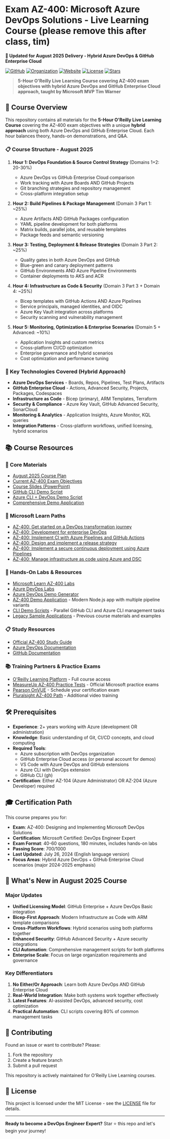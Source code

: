 # Exam AZ-400: Microsoft Azure DevOps Solutions - Live Learning Course (please remove this after class, tim)

**📅 Updated for August 2025 Delivery - Hybrid Azure DevOps & GitHub Enterprise Cloud**

[![GitHub](https://img.shields.io/badge/GitHub-timothywarner-181717?style=for-the-badge&logo=github)](https://github.com/timothywarner)
[![Organization](https://img.shields.io/badge/Organization-timothywarner--org-181717?style=for-the-badge&logo=github)](https://github.com/timothywarner-org)
[![Website](https://img.shields.io/badge/Website-TechTrainerTim.com-0078D4?style=for-the-badge&logo=microsoft-edge)](https://techtrainertim.com)
[![License](https://img.shields.io/badge/License-MIT-yellow.svg?style=for-the-badge)](LICENSE)
[![Stars](https://img.shields.io/github/stars/timothywarner/az400?style=for-the-badge)](https://github.com/timothywarner/az400/stargazers)

> **5-Hour O'Reilly Live Learning Course covering AZ-400 exam objectives with hybrid Azure DevOps and GitHub Enterprise Cloud approach, taught by Microsoft MVP Tim Warner**

## 🎯 Course Overview

This repository contains all materials for the **5-Hour O'Reilly Live Learning Course** covering the AZ-400 exam objectives with a unique **hybrid approach** using both Azure DevOps and GitHub Enterprise Cloud. Each hour balances theory, hands-on demonstrations, and Q&A.

### 📋 Course Structure - August 2025

1. **Hour 1: DevOps Foundation & Source Control Strategy** (Domains 1+2: 20-30%)
   - Azure DevOps vs GitHub Enterprise Cloud comparison
   - Work tracking with Azure Boards AND GitHub Projects
   - Git branching strategies and repository management
   - Cross-platform integration setup

2. **Hour 2: Build Pipelines & Package Management** (Domain 3 Part 1: ~25%)
   - Azure Artifacts AND GitHub Packages configuration
   - YAML pipeline development for both platforms
   - Matrix builds, parallel jobs, and reusable templates
   - Package feeds and semantic versioning

3. **Hour 3: Testing, Deployment & Release Strategies** (Domain 3 Part 2: ~25%)
   - Quality gates in both Azure DevOps and GitHub
   - Blue-green and canary deployment patterns
   - GitHub Environments AND Azure Pipeline Environments
   - Container deployments to AKS and ACR

4. **Hour 4: Infrastructure as Code & Security** (Domain 3 Part 3 + Domain 4: ~25%)
   - Bicep templates with GitHub Actions AND Azure Pipelines
   - Service principals, managed identities, and OIDC
   - Azure Key Vault integration across platforms
   - Security scanning and vulnerability management

5. **Hour 5: Monitoring, Optimization & Enterprise Scenarios** (Domain 5 + Advanced: ~10%)
   - Application Insights and custom metrics
   - Cross-platform CI/CD optimization
   - Enterprise governance and hybrid scenarios
   - Cost optimization and performance tuning

### 🚀 Key Technologies Covered (Hybrid Approach)

- **Azure DevOps Services** - Boards, Repos, Pipelines, Test Plans, Artifacts
- **GitHub Enterprise Cloud** - Actions, Advanced Security, Projects, Packages, Codespaces
- **Infrastructure as Code** - Bicep (primary), ARM Templates, Terraform
- **Security & Compliance** - Azure Key Vault, GitHub Advanced Security, SonarCloud
- **Monitoring & Analytics** - Application Insights, Azure Monitor, KQL queries
- **Integration Patterns** - Cross-platform workflows, unified licensing, hybrid scenarios

## 📚 Course Resources

### 📖 Core Materials
- [August 2025 Course Plan](az400-course-plan-aug-2025.md)
- [Current AZ-400 Exam Objectives](az-400-exam-objectives.md)
- [Course Slides (PowerPoint)](warner-AZ400-slides.pptx)
- [GitHub CLI Demo Script](github-cli-demo-script.sh)
- [Azure CLI + DevOps Demo Script](az-cli-demo-script.sh)
- [Comprehensive Demo Application](az400-demo-app/)

### 🧪 Microsoft Learn Paths
- [AZ-400: Get started on a DevOps transformation journey](https://learn.microsoft.com/training/paths/az-400-get-started-devops-transformation-journey/)
- [AZ-400: Development for enterprise DevOps](https://learn.microsoft.com/training/paths/az-400-work-git-for-enterprise-devops/)
- [AZ-400: Implement CI with Azure Pipelines and GitHub Actions](https://learn.microsoft.com/training/paths/az-400-implement-ci-azure-pipelines-github-actions/)
- [AZ-400: Design and implement a release strategy](https://learn.microsoft.com/training/paths/az-400-design-implement-release-strategy/)
- [AZ-400: Implement a secure continuous deployment using Azure Pipelines](https://learn.microsoft.com/training/paths/az-400-implement-secure-continuous-deployment/)
- [AZ-400: Manage infrastructure as code using Azure and DSC](https://learn.microsoft.com/training/paths/az-400-manage-infrastructure-as-code-using-azure/)

### 🔬 Hands-On Labs & Resources
- [Microsoft Learn AZ-400 Labs](https://microsoftlearning.github.io/AZ400-DesigningandImplementingMicrosoftDevOpsSolutions/)
- [Azure DevOps Labs](https://azuredevopslabs.com/)
- [Azure DevOps Demo Generator](https://azuredevopsdemogenerator.azurewebsites.net/)
- [AZ-400 Demo Application](az400-demo-app/) - Modern Node.js app with multiple pipeline variants
- [CLI Demo Scripts](.) - Parallel GitHub CLI and Azure CLI management tasks
- [Legacy Sample Applications](archive/) - Previous course materials and examples

### 📋 Study Resources
- [Official AZ-400 Study Guide](https://learn.microsoft.com/certifications/exams/az-400)
- [Azure DevOps Documentation](https://learn.microsoft.com/azure/devops/)
- [GitHub Documentation](https://docs.github.com)

### 📚 Training Partners & Practice Exams
- [O'Reilly Learning Platform](https://www.oreilly.com) - Full course access
- [MeasureUp AZ-400 Practice Tests](https://www.measureup.com/az-400-microsoft-azure-devops-solutions.html) - Official Microsoft practice exams
- [Pearson OnVUE](https://home.pearsonvue.com/Clients/Microsoft.aspx) - Schedule your certification exam
- [Pluralsight AZ-400 Path](https://www.pluralsight.com/paths/az-400-designing-and-implementing-microsoft-devops-solutions) - Additional video training

## 🛠️ Prerequisites

- **Experience**: 2+ years working with Azure (development OR administration)
- **Knowledge**: Basic understanding of Git, CI/CD concepts, and cloud computing
- **Required Tools**: 
  - Azure subscription with DevOps organization
  - GitHub Enterprise Cloud access (or personal account for demos)
  - VS Code with Azure DevOps and GitHub extensions
  - Azure CLI with DevOps extension
  - GitHub CLI (gh)
- **Certification**: Either AZ-104 (Azure Administrator) OR AZ-204 (Azure Developer) required

## 🎓 Certification Path

This course prepares you for:
- **Exam**: AZ-400: Designing and Implementing Microsoft DevOps Solutions
- **Certification**: Microsoft Certified: DevOps Engineer Expert
- **Exam Format**: 40-60 questions, 180 minutes, includes hands-on labs
- **Passing Score**: 700/1000
- **Last Updated**: July 26, 2024 (English language version)
- **Focus Areas**: Hybrid Azure DevOps + GitHub Enterprise Cloud scenarios (major 2024-2025 emphasis)

## 🚀 What's New in August 2025 Course

### Major Updates
- **Unified Licensing Model**: GitHub Enterprise + Azure DevOps Basic integration
- **Bicep-First Approach**: Modern Infrastructure as Code with ARM template comparisons
- **Cross-Platform Workflows**: Hybrid scenarios using both platforms together
- **Enhanced Security**: GitHub Advanced Security + Azure security integrations
- **CLI Automation**: Comprehensive management scripts for both platforms
- **Enterprise Scale**: Focus on large organization requirements and governance

### Key Differentiators
1. **No Either/Or Approach**: Learn both Azure DevOps AND GitHub Enterprise Cloud
2. **Real-World Integration**: Make both systems work together effectively
3. **Latest Features**: AI-assisted DevOps, advanced security, cost optimization
4. **Practical Automation**: CLI scripts covering 80% of common management tasks

## 🤝 Contributing

Found an issue or want to contribute? Please:
1. Fork the repository
2. Create a feature branch
3. Submit a pull request

This repository is actively maintained for O'Reilly Live Learning courses.

## 📜 License

This project is licensed under the MIT License - see the [LICENSE](LICENSE) file for details.

---

**Ready to become a DevOps Engineer Expert?** Star ⭐ this repo and let's begin your journey!
